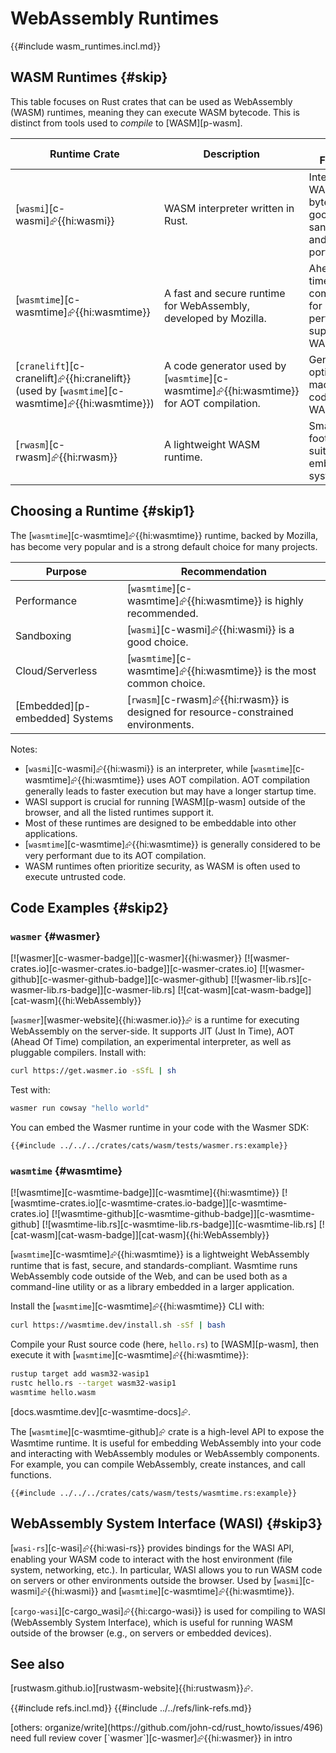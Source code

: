 # WebAssembly Runtimes

{{#include wasm_runtimes.incl.md}}

## WASM Runtimes {#skip}

This table focuses on Rust crates that can be used as WebAssembly (WASM) runtimes, meaning they can execute WASM bytecode. This is distinct from tools used to *compile* to [WASM][p-wasm].

| Runtime Crate | Description | Key Features | WASI Support | Embeddable | Notes |
|---|---|---|---|---|---|
| [`wasmi`][c-wasmi]⮳{{hi:wasmi}} | WASM interpreter written in Rust. | Interprets WASM bytecode, good for sandboxing and portability. | Yes (via [`wasi-rs`][c-wasi]⮳{{hi:wasi-rs}}) | Yes | A popular and actively maintained WASM interpreter. |
| [`wasmtime`][c-wasmtime]⮳{{hi:wasmtime}} | A fast and secure runtime for WebAssembly, developed by Mozilla. | Ahead-of-time (AOT) compilation for performance, supports WASI. | Yes | Yes | Focuses on speed and security. |
| [`cranelift`][c-cranelift]⮳{{hi:cranelift}} (used by [`wasmtime`][c-wasmtime]⮳{{hi:wasmtime}}) | A code generator used by [`wasmtime`][c-wasmtime]⮳{{hi:wasmtime}} for AOT compilation. | Generates optimized machine code from WASM. | N/A (part of [`wasmtime`][c-wasmtime]⮳{{hi:wasmtime}}) | N/A | Not a runtime itself, but a crucial component of [`wasmtime`][c-wasmtime]⮳{{hi:wasmtime}}. |
| [`rwasm`][c-rwasm]⮳{{hi:rwasm}} | A lightweight WASM runtime. | Small footprint, suitable for embedded systems. | Yes | Yes | Designed for resource-constrained environments. |

## Choosing a Runtime {#skip1}

The [`wasmtime`][c-wasmtime]⮳{{hi:wasmtime}} runtime, backed by Mozilla, has become very popular and is a strong default choice for many projects.

| Purpose | Recommendation |
|---|---|
| Performance | [`wasmtime`][c-wasmtime]⮳{{hi:wasmtime}} is highly recommended. |
| Sandboxing | [`wasmi`][c-wasmi]⮳{{hi:wasmi}} is a good choice. |
| Cloud/Serverless | [`wasmtime`][c-wasmtime]⮳{{hi:wasmtime}} is the most common choice. |
| [Embedded][p-embedded] Systems | [`rwasm`][c-rwasm]⮳{{hi:rwasm}} is designed for resource-constrained environments. |

Notes:

- [`wasmi`][c-wasmi]⮳{{hi:wasmi}} is an interpreter, while [`wasmtime`][c-wasmtime]⮳{{hi:wasmtime}} uses AOT compilation. AOT compilation generally leads to faster execution but may have a longer startup time.
- WASI support is crucial for running [WASM][p-wasm] outside of the browser, and all the listed runtimes support it.
- Most of these runtimes are designed to be embeddable into other applications.
- [`wasmtime`][c-wasmtime]⮳{{hi:wasmtime}} is generally considered to be very performant due to its AOT compilation.
- WASM runtimes often prioritize security, as WASM is often used to execute untrusted code.

## Code Examples {#skip2}

### `wasmer` {#wasmer}

[![wasmer][c-wasmer-badge]][c-wasmer]{{hi:wasmer}}
[![wasmer-crates.io][c-wasmer-crates.io-badge]][c-wasmer-crates.io]
[![wasmer-github][c-wasmer-github-badge]][c-wasmer-github]
[![wasmer-lib.rs][c-wasmer-lib.rs-badge]][c-wasmer-lib.rs]
[![cat-wasm][cat-wasm-badge]][cat-wasm]{{hi:WebAssembly}}

[`wasmer`][wasmer-website]{{hi:wasmer.io}}⮳ is a runtime for executing WebAssembly on the server-side. It supports JIT (Just In Time), AOT (Ahead Of Time) compilation, an experimental interpreter, as well as pluggable compilers. Install with:

```sh
curl https://get.wasmer.io -sSfL | sh
```

Test with:

```sh
wasmer run cowsay "hello world"
```

You can embed the Wasmer runtime in your code with the Wasmer SDK:

```rust,editable
{{#include ../../../crates/cats/wasm/tests/wasmer.rs:example}}
```

### `wasmtime` {#wasmtime}

[![wasmtime][c-wasmtime-badge]][c-wasmtime]{{hi:wasmtime}}
[![wasmtime-crates.io][c-wasmtime-crates.io-badge]][c-wasmtime-crates.io]
[![wasmtime-github][c-wasmtime-github-badge]][c-wasmtime-github]
[![wasmtime-lib.rs][c-wasmtime-lib.rs-badge]][c-wasmtime-lib.rs]
[![cat-wasm][cat-wasm-badge]][cat-wasm]{{hi:WebAssembly}}

[`wasmtime`][c-wasmtime]⮳{{hi:wasmtime}} is a lightweight WebAssembly runtime that is fast, secure, and standards-compliant. Wasmtime runs WebAssembly code outside of the Web, and can be used both as a command-line utility or as a library embedded in a larger application.

Install the [`wasmtime`][c-wasmtime]⮳{{hi:wasmtime}} CLI with:

```sh
curl https://wasmtime.dev/install.sh -sSf | bash
```

Compile your Rust source code (here, `hello.rs`) to [WASM][p-wasm], then execute it with [`wasmtime`][c-wasmtime]⮳{{hi:wasmtime}}:

```sh
rustup target add wasm32-wasip1
rustc hello.rs --target wasm32-wasip1
wasmtime hello.wasm
```

[docs.wasmtime.dev][c-wasmtime-docs]⮳.

The [`wasmtime`][c-wasmtime-github]⮳ crate is a high-level API to expose the Wasmtime runtime. It is useful for embedding WebAssembly into your code and interacting with WebAssembly modules or WebAssembly components. For example, you can compile WebAssembly, create instances, and call functions.

```rust,editable
{{#include ../../../crates/cats/wasm/tests/wasmtime.rs:example}}
```

## WebAssembly System Interface (WASI) {#skip3}

[`wasi-rs`][c-wasi]⮳{{hi:wasi-rs}} provides bindings for the WASI API, enabling your WASM code to interact with the host environment (file system, networking, etc.). In particular, WASI allows you to run WASM code on servers or other environments outside the browser. Used by [`wasmi`][c-wasmi]⮳{{hi:wasmi}} and [`wasmtime`][c-wasmtime]⮳{{hi:wasmtime}}.

[`cargo-wasi`][c-cargo_wasi]⮳{{hi:cargo-wasi}} is used for compiling to WASI (WebAssembly System Interface), which is useful for running WASM outside of the browser (e.g., on servers or embedded devices).

## See also

[rustwasm.github.io][rustwasm-website]{{hi:rustwasm}}⮳.

{{#include refs.incl.md}}
{{#include ../../refs/link-refs.md}}

<div class="hidden">
[others: organize/write](https://github.com/john-cd/rust_howto/issues/496) need full review
cover [`wasmer`][c-wasmer]⮳{{hi:wasmer}} in intro
</div>
